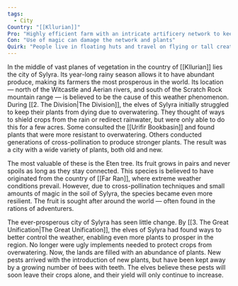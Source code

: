 ```yaml
---
tags:
  - City
Country: "[[Kllurian]]"
Pro: "Highly efficient farm with an intricate artificery network to keep everything alive"
Con: "Use of magic can damage the network and plants"
Quirk: "People live in floating huts and travel on flying or tall creatures, kept a safe distance away from the farms to prevent magical interference"
---
```


In the middle of vast planes of vegetation in the country of [[Kllurian]] lies the city of Sylyra. Its year-long rainy season allows it to have abundant produce, making its farmers the most prosperous in the world. Its location — north of the Witcastle and Aerian rivers, and south of the Scratch Rock mountain range — is believed to be the cause of this weather phenomenon. During [[2. The Division|The Division]], the elves of Sylyra initially struggled to keep their plants from dying due to overwatering. They thought of ways to shield crops from the rain or redirect rainwater, but were only able to do this for a few acres. Some consulted the [[Urifir Bookbasin]] and found plants that were more resistant to overwatering. Others conducted generations of cross-pollination to produce stronger plants. The result was a city with a wide variety of plants, both old and new.

The most valuable of these is the Eten tree. Its fruit grows in pairs and never spoils as long as they stay connected. This species is believed to have originated from the country of [[Far Ran]], where extreme weather conditions prevail. However, due to cross-pollination techniques and small amounts of magic in the soil of Sylyra, the species became even more resilient. The fruit is sought after around the world — often found in the rations of adventurers.

The ever-prosperous city of Sylyra has seen little change. By [[3. The Great Unification|The Great Unification]], the elves of Sylyra had found ways to better control the weather, enabling even more plants to prosper in the region. No longer were ugly implements needed to protect crops from overwatering. Now, the lands are filled with an abundance of plants. New pests arrived with the introduction of new plants, but have been kept away by a growing number of bees with teeth. The elves believe these pests will soon leave their crops alone, and their yield will only continue to increase.